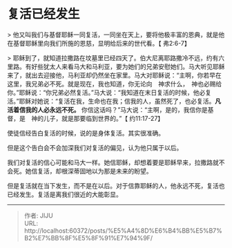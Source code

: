 # 复活已经发生

&gt; 他又叫我们与基督耶稣一同复活，一同坐在天上，要将他极丰富的恩典，就是他在基督耶稣里向我们所施的恩慈，显明给后来的世代看。【 弗2:6-7】

&gt; 耶稣到了，就知道拉撒路在坟墓里已经四天了。伯大尼离耶路撒冷不远，约有六里路。有好些犹太人来看马大和马利亚，要为她们的兄弟安慰她们。马大听见耶稣来了，就出去迎接他，马利亚却仍然坐在家里。马大对耶稣说：“主啊，你若早在这里，我兄弟必不死。就是现在，我也知道，你无论向　神求什么，　神也必赐给你。”耶稣说：“你兄弟必然复活。”马大说：“我知道在末日复活的时候，他必复活。”耶稣对她说：“复活在我，生命也在我；信我的人，虽然死了，也必复活。**凡活着信我的人必永远不死。** 你信这话吗？”马大说：“主啊，是的，我信你是基督，是　神的儿子，就是那要临到世界的。”【 约11:17-27】

使徒信经告白复活的时候，说的是身体复活。其实很准确。

但是这个告白会不会加深我们对复活的偏见，认为他只属于以后。

我们对复活的信心可能和马大一样。她信耶稣，却想着要是耶稣早来，拉撒路就不会死。她信复活，却根深蒂固地以为那是未来的盼望。

但是复活就在当下发生，而不是在以后。对于信靠耶稣的人，他永远不死，复活也已经发生。复活是离我们很近的大能彰显。

---

> 作者: JIJU  
> URL: http://localhost:60372/posts/%E5%A4%8D%E6%B4%BB%E5%B7%B2%E7%BB%8F%E5%8F%91%E7%94%9F/  

